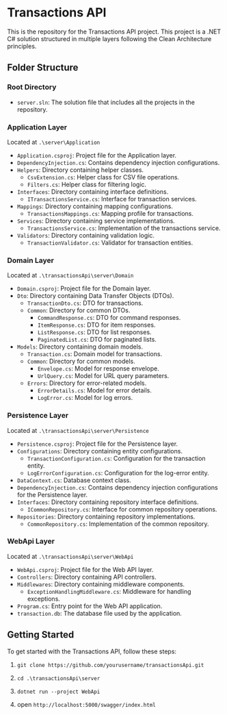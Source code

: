 # Transactions API

This is the repository for the Transactions API project. This project is a .NET C# solution structured in multiple layers following the Clean Architecture principles.

## Folder Structure

### Root Directory

- `server.sln`: The solution file that includes all the projects in the repository.

### Application Layer

Located at `.\server\Application`

- `Application.csproj`: Project file for the Application layer.
- `DependencyInjection.cs`: Contains dependency injection configurations.
- `Helpers`: Directory containing helper classes.
  - `CsvExtension.cs`: Helper class for CSV file operations.
  - `Filters.cs`: Helper class for filtering logic.
- `Interfaces`: Directory containing interface definitions.
  - `ITransactionsService.cs`: Interface for transaction services.
- `Mappings`: Directory containing mapping configurations.
  - `TransactionsMappings.cs`: Mapping profile for transactions.
- `Services`: Directory containing service implementations.
  - `TransactionsService.cs`: Implementation of the transactions service.
- `Validators`: Directory containing validation logic.
  - `TransactionValidator.cs`: Validator for transaction entities.

### Domain Layer

Located at `.\transactionsApi\server\Domain`

- `Domain.csproj`: Project file for the Domain layer.
- `Dto`: Directory containing Data Transfer Objects (DTOs).
  - `TransactionDto.cs`: DTO for transactions.
  - `Common`: Directory for common DTOs.
    - `CommandResponse.cs`: DTO for command responses.
    - `ItemResponse.cs`: DTO for item responses.
    - `ListResponse.cs`: DTO for list responses.
    - `PaginatedList.cs`: DTO for paginated lists.
- `Models`: Directory containing domain models.
  - `Transaction.cs`: Domain model for transactions.
  - `Common`: Directory for common models.
    - `Envelope.cs`: Model for response envelope.
    - `UrlQuery.cs`: Model for URL query parameters.
  - `Errors`: Directory for error-related models.
    - `ErrorDetails.cs`: Model for error details.
    - `LogError.cs`: Model for log errors.

### Persistence Layer

Located at `.\transactionsApi\server\Persistence`

- `Persistence.csproj`: Project file for the Persistence layer.
- `Configurations`: Directory containing entity configurations.
  - `TransactionConfiguration.cs`: Configuration for the transaction entity.
  - `LogErrorConfiguration.cs`: Configuration for the log-error entity.
- `DataContext.cs`: Database context class.
- `DependencyInjection.cs`: Contains dependency injection configurations for the Persistence layer.
- `Interfaces`: Directory containing repository interface definitions.
  - `ICommonRepository.cs`: Interface for common repository operations.
- `Repositories`: Directory containing repository implementations.
  - `CommonRepository.cs`: Implementation of the common repository.

### WebApi Layer

Located at `.\transactionsApi\server\WebApi`

- `WebApi.csproj`: Project file for the Web API layer.
- `Controllers`: Directory containing API controllers.
- `Middlewares`: Directory containing middleware components.
  - `ExceptionHandlingMiddleware.cs`: Middleware for handling exceptions.
- `Program.cs`: Entry point for the Web API application.
- `transaction.db`: The database file used by the application.

## Getting Started

To get started with the Transactions API, follow these steps:

1. ```git clone https://github.com/yourusername/transactionsApi.git```

2. ```cd .\transactionsApi\server```

3. ```dotnet run --project WebApi```

4. open ```http://localhost:5000/swagger/index.html```